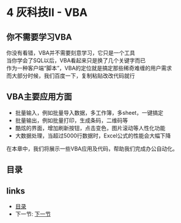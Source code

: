 # 4 灰科技II - VBA
## 你不需要学习VBA
你没有看错，VBA并不需要刻意学习，它只是一个工具  
当你学会了SQL以后，VBA看起来只是换了几个关键字而已  
作为一种客户端“脚本”，VBA的定位就是搞定那些稀奇难缠的用户需求  
而大部分时候，我们百度一下，复制粘贴改改代码就行

## VBA主要应用方面
 - 批量输入，例如批量导入数据，多工作簿，多sheet，一键搞定
 - 批量输出，例如批量打印，生成条码，二维码等
 - 酷炫的界面，增加刷新按钮，点击变色，图片滚动等人性化功能
 - 大数据处理，当超过5000行数据时，Excel公式的性能会大幅下降

在本章中，我们将展示一些VBA应用及代码，帮助我们完成办公自动化。

## 目录  

## links
  * [目录](<preface.md>)
  * 下一节: [下一节](<04.1.md>)
